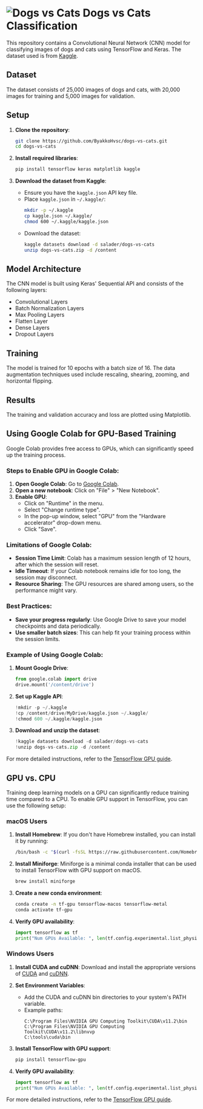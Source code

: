 # ![Dogs vs Cats](/cat_vs_dog.jpg.png) Dogs vs Cats Classification

This repository contains a Convolutional Neural Network (CNN) model for classifying images of dogs and cats using TensorFlow and Keras. The dataset used is from [Kaggle](https://www.kaggle.com/datasets/salader/dogs-vs-cats).

## Dataset

The dataset consists of 25,000 images of dogs and cats, with 20,000 images for training and 5,000 images for validation.

## Setup

1. **Clone the repository**:
    ```bash
    git clone https://github.com/ByakkoHvsc/dogs-vs-cats.git
    cd dogs-vs-cats
    ```

2. **Install required libraries**:
    ```bash
    pip install tensorflow keras matplotlib kaggle
    ```

3. **Download the dataset from Kaggle**:
    - Ensure you have the `kaggle.json` API key file.
    - Place `kaggle.json` in `~/.kaggle/`:
      ```bash
      mkdir -p ~/.kaggle
      cp kaggle.json ~/.kaggle/
      chmod 600 ~/.kaggle/kaggle.json
      ```
    - Download the dataset:
      ```bash
      kaggle datasets download -d salader/dogs-vs-cats
      unzip dogs-vs-cats.zip -d /content
      ```

## Model Architecture

The CNN model is built using Keras' Sequential API and consists of the following layers:
- Convolutional Layers
- Batch Normalization Layers
- Max Pooling Layers
- Flatten Layer
- Dense Layers
- Dropout Layers

## Training

The model is trained for 10 epochs with a batch size of 16. The data augmentation techniques used include rescaling, shearing, zooming, and horizontal flipping.

## Results

The training and validation accuracy and loss are plotted using Matplotlib.

## Using Google Colab for GPU-Based Training

Google Colab provides free access to GPUs, which can significantly speed up the training process.

### Steps to Enable GPU in Google Colab:

1. **Open Google Colab**: Go to [Google Colab](https://colab.research.google.com/).
2. **Open a new notebook**: Click on "File" > "New Notebook".
3. **Enable GPU**:
    - Click on "Runtime" in the menu.
    - Select "Change runtime type".
    - In the pop-up window, select "GPU" from the "Hardware accelerator" drop-down menu.
    - Click "Save".

### Limitations of Google Colab:

- **Session Time Limit**: Colab has a maximum session length of 12 hours, after which the session will reset.
- **Idle Timeout**: If your Colab notebook remains idle for too long, the session may disconnect.
- **Resource Sharing**: The GPU resources are shared among users, so the performance might vary.

### Best Practices:

- **Save your progress regularly**: Use Google Drive to save your model checkpoints and data periodically.
- **Use smaller batch sizes**: This can help fit your training process within the session limits.

### Example of Using Google Colab:

1. **Mount Google Drive**: 
    ```python
    from google.colab import drive
    drive.mount('/content/drive')
    ```

2. **Set up Kaggle API**:
    ```python
    !mkdir -p ~/.kaggle
    !cp /content/drive/MyDrive/kaggle.json ~/.kaggle/
    !chmod 600 ~/.kaggle/kaggle.json
    ```

3. **Download and unzip the dataset**:
    ```python
    !kaggle datasets download -d salader/dogs-vs-cats
    !unzip dogs-vs-cats.zip -d /content
    ```

For more detailed instructions, refer to the [TensorFlow GPU guide](https://www.tensorflow.org/install/gpu).

## GPU vs. CPU

Training deep learning models on a GPU can significantly reduce training time compared to a CPU. To enable GPU support in TensorFlow, you can use the following setup:

### macOS Users

1. **Install Homebrew**: If you don't have Homebrew installed, you can install it by running:
    ```bash
    /bin/bash -c "$(curl -fsSL https://raw.githubusercontent.com/Homebrew/install/HEAD/install.sh)"
    ```

2. **Install Miniforge**: Miniforge is a minimal conda installer that can be used to install TensorFlow with GPU support on macOS.
    ```bash
    brew install miniforge
    ```

3. **Create a new conda environment**:
    ```bash
    conda create -n tf-gpu tensorflow-macos tensorflow-metal
    conda activate tf-gpu
    ```

4. **Verify GPU availability**:
    ```python
    import tensorflow as tf
    print("Num GPUs Available: ", len(tf.config.experimental.list_physical_devices('GPU')))
    ```

### Windows Users

1. **Install CUDA and cuDNN**: Download and install the appropriate versions of [CUDA](https://developer.nvidia.com/cuda-downloads) and [cuDNN](https://developer.nvidia.com/cudnn).

2. **Set Environment Variables**:
    - Add the CUDA and cuDNN bin directories to your system's PATH variable.
    - Example paths:
      ```plaintext
      C:\Program Files\NVIDIA GPU Computing Toolkit\CUDA\v11.2\bin
      C:\Program Files\NVIDIA GPU Computing Toolkit\CUDA\v11.2\libnvvp
      C:\tools\cuda\bin
      ```

3. **Install TensorFlow with GPU support**:
    ```bash
    pip install tensorflow-gpu
    ```

4. **Verify GPU availability**:
    ```python
    import tensorflow as tf
    print("Num GPUs Available: ", len(tf.config.experimental.list_physical_devices('GPU')))
    ```

For more detailed instructions, refer to the [TensorFlow GPU guide](https://www.tensorflow.org/install/gpu).
